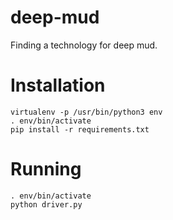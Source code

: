 # deep-mud

Finding a technology for deep mud.

# Installation

    virtualenv -p /usr/bin/python3 env
    . env/bin/activate
    pip install -r requirements.txt

# Running

    . env/bin/activate
    python driver.py
